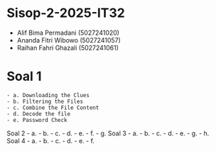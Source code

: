# Sisop-2-2025-IT32
- Alif Bima Permadani (5027241020)
- Ananda Fitri Wibowo (5027241057)
- Raihan Fahri Ghazali (5027241061)

# Soal 1
	- a. Downloading the Clues
	- b. Filtering the Files
	- c. Combine the File Content
 	- d. Decode the file
  	- e. Password Check
Soal 2
	- a. 
 	- b. 
  	- c. 
	- d. 
	- e. 
	- f. 
  	- g. 
Soal 3
	- a. 
	- b. 
	- c. 
	- d. 
 	- e. 
 	 - g. 
  	- h.  
Soal 4
	- a. 
 	- b. 
  	- c. 
  	- d. 
  	- e. 
  	- f. 
